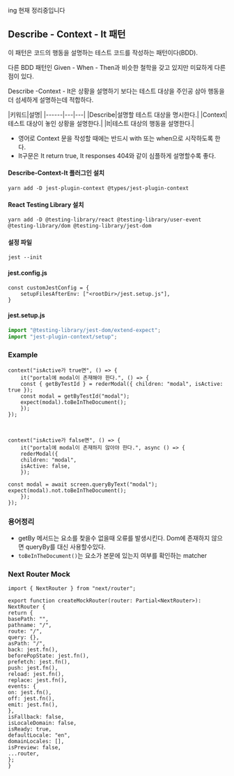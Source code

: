 ing 현재 정리중입니다

## Describe - Context - It 패턴
이 패턴은 코드의 행동을 설명하는 테스트 코드를 작성하는 패턴이다(BDD).

다른 BDD 패턴인 Given - When - Then과 비슷한 철학을 갖고 있지만 미묘하게 다른 점이 있다.

Describe -Context - It은 상황을 설명하기 보다는 테스트 대상을 주인공 삼아 행동을 더 섬세하게 설명하는데 적합하다.


|키워드|설명|
|------|---|---|
|Describe|설명할 테스트 대상을 명시한다.|
|Context|테스트 대상이 놓인 상황을 설명한다.|
|It|테스트 대상의 행동을 설명한다.|

- 영어로 Context 문을 작성할 때에는 반드시 with 또는 when으로 시작하도록 한다.
- It구문은 It return true, It responses 404와 같이 심플하게 설명할수록 좋다.

#### Describe-Context-It 플러그인 설치
```tsx
yarn add -D jest-plugin-context @types/jest-plugin-context
```

#### React Testing Library 설치
```tsx
yarn add -D @testing-library/react @testing-library/user-event @testing-library/dom @testing-library/jest-dom
```


#### 설정 파일
```tsx
jest --init
```

#### jest.config.js
```tsx
const customJestConfig = {
	setupFilesAfterEnv: ["<rootDir>/jest.setup.js"],
}
```

#### jest.setup.js
```js
import "@testing-library/jest-dom/extend-expect";
import "jest-plugin-context/setup";
```


### Example
```tsx
context("isActive가 true면", () => {
	it("portal에 modal이 존재해야 한다.", () => {
	const { getByTestId } = rederModal({ children: "modal", isActive: true });
	const modal = getByTestId("modal");
	expect(modal).toBeInTheDocument();
	});
});

  

context("isActive가 false면", () => {
	it("portal에 modal이 존재하지 않아야 한다.", async () => {
	rederModal({
	children: "modal",
	isActive: false,
	});

const modal = await screen.queryByText("modal");
expect(modal).not.toBeInTheDocument();
	});
});
```

### 용어정리
- getBy 메서드는 요소를 찾을수 없을때 오류를 발생시킨다. Dom에 존재하지 않으면 queryBy를 대신 사용할수있다.
- `toBeInTheDocument()`는 요소가 본문에 있는지 여부를 확인하는 matcher


### Next Router Mock

```tsx
import { NextRouter } from "next/router";

export function createMockRouter(router: Partial<NextRouter>): NextRouter {
return {
basePath: "",
pathname: "/",
route: "/",
query: {},
asPath: "/",
back: jest.fn(),
beforePopState: jest.fn(),
prefetch: jest.fn(),
push: jest.fn(),
reload: jest.fn(),
replace: jest.fn(),
events: {
on: jest.fn(),
off: jest.fn(),
emit: jest.fn(),
},
isFallback: false,
isLocaleDomain: false,
isReady: true,
defaultLocale: "en",
domainLocales: [],
isPreview: false,
...router,
};
}
```

